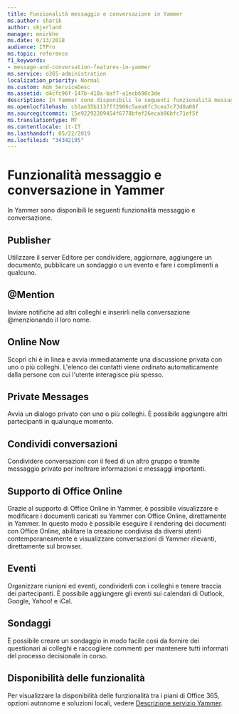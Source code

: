 ```yaml
---
title: Funzionalità messaggio e conversazione in Yammer
ms.author: sharik
author: skjerland
manager: mnirkhe
ms.date: 6/13/2018
audience: ITPro
ms.topic: reference
f1_keywords:
- message-and-conversation-features-in-yammer
ms.service: o365-administration
localization_priority: Normal
ms.custom: Adm_ServiceDesc
ms.assetid: d4cfc96f-147b-410a-baf7-a1ecb690c3de
description: In Yammer sono disponibili le seguenti funzionalità messaggio e conversazione.
ms.openlocfilehash: cb3ae35b113fff2906c5aea8fc3cea7c73d8a08f
ms.sourcegitcommit: 15e92292209454f6778bfef26ecab96bfc71ef5f
ms.translationtype: MT
ms.contentlocale: it-IT
ms.lasthandoff: 05/22/2019
ms.locfileid: "34342195"
---
```

# <a name="message-and-conversation-features-in-yammer"></a>Funzionalità messaggio e conversazione in Yammer

In Yammer sono disponibili le seguenti funzionalità messaggio e conversazione.
  
## <a name="publisher"></a>Publisher
<a name="bkmk_Publisher"> </a>

Utilizzare il server Editore per condividere, aggiornare, aggiungere un documento, pubblicare un sondaggio o un evento e fare i complimenti a qualcuno.
  
## <a name="mention"></a>@Mention
<a name="bkmk_AtMention"> </a>

Inviare notifiche ad altri colleghi e inserirli nella conversazione @menzionando il loro nome.
  
## <a name="online-now"></a>Online Now
<a name="bkmk_OnlineNow"> </a>

Scopri chi è in linea e avvia immediatamente una discussione privata con uno o più colleghi. L'elenco dei contatti viene ordinato automaticamente dalla persone con cui l'utente interagisce più spesso.
  
## <a name="private-messages"></a>Private Messages
<a name="bkmk_PrivateMessages"> </a>

Avvia un dialogo privato con uno o più colleghi. È possibile aggiungere altri partecipanti in qualunque momento.
  
## <a name="share-conversations"></a>Condividi conversazioni
<a name="bkmk_ShareConversations"> </a>

Condividere conversazioni con il feed di un altro gruppo o tramite messaggio privato per inoltrare informazioni e messaggi importanti.
  
## <a name="office-online-support"></a>Supporto di Office Online
<a name="bkmk_ShareConversations"> </a>

Grazie al supporto di Office Online in Yammer, è possibile visualizzare e modificare i documenti caricati su Yammer con Office Online, direttamente in Yammer. In questo modo è possibile eseguire il rendering dei documenti con Office Online, abilitare la creazione condivisa da diversi utenti contemporaneamente e visualizzare conversazioni di Yammer rilevanti, direttamente sul browser.
  
## <a name="events"></a>Eventi
<a name="bkmk_Events"> </a>

Organizzare riunioni ed eventi, condividerli con i colleghi e tenere traccia dei partecipanti. È possibile aggiungere gli eventi sui calendari di Outlook, Google, Yahoo! e iCal.
  
## <a name="polls"></a>Sondaggi
<a name="bkmk_Polls"> </a>

È possibile creare un sondaggio in modo facile così da fornire dei questionari ai colleghi e raccogliere commenti per mantenere tutti informati del processo decisionale in corso.
  
## <a name="feature-availability"></a>Disponibilità delle funzionalità
<a name="bkmk_Polls"> </a>

Per visualizzare la disponibilità delle funzionalità tra i piani di Office 365, opzioni autonome e soluzioni locali, vedere [Descrizione servizio Yammer](yammer-service-description.md).
  

